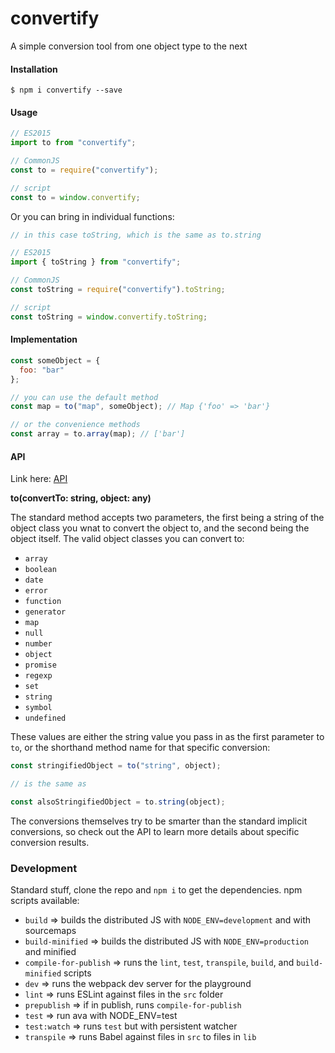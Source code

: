 # convertify

A simple conversion tool from one object type to the next

#### Installation

```
$ npm i convertify --save
```

#### Usage

```javascript
// ES2015
import to from "convertify";

// CommonJS
const to = require("convertify");

// script
const to = window.convertify;
```

Or you can bring in individual functions:

```javascript
// in this case toString, which is the same as to.string

// ES2015
import { toString } from "convertify";

// CommonJS
const toString = require("convertify").toString;

// script
const toString = window.convertify.toString;
```

#### Implementation

```javascript
const someObject = {
  foo: "bar"
};

// you can use the default method
const map = to("map", someObject); // Map {'foo' => 'bar'}

// or the convenience methods
const array = to.array(map); // ['bar']
```

#### API

Link here: [API](API.md)

**to(convertTo: string, object: any)**

The standard method accepts two parameters, the first being a string of the object class you wnat to convert the object to, and the second being the object itself. The valid object classes you can convert to:

- `array`
- `boolean`
- `date`
- `error`
- `function`
- `generator`
- `map`
- `null`
- `number`
- `object`
- `promise`
- `regexp`
- `set`
- `string`
- `symbol`
- `undefined`

These values are either the string value you pass in as the first parameter to `to`, or the shorthand method name for that specific conversion:

```javascript
const stringifiedObject = to("string", object);

// is the same as

const alsoStringifiedObject = to.string(object);
```

The conversions themselves try to be smarter than the standard implicit conversions, so check out the API to learn more details about specific conversion results.

### Development

Standard stuff, clone the repo and `npm i` to get the dependencies. npm scripts available:

- `build` => builds the distributed JS with `NODE_ENV=development` and with sourcemaps
- `build-minified` => builds the distributed JS with `NODE_ENV=production` and minified
- `compile-for-publish` => runs the `lint`, `test`, `transpile`, `build`, and `build-minified` scripts
- `dev` => runs the webpack dev server for the playground
- `lint` => runs ESLint against files in the `src` folder
- `prepublish` => if in publish, runs `compile-for-publish`
- `test` => run ava with NODE_ENV=test
- `test:watch` => runs `test` but with persistent watcher
- `transpile` => runs Babel against files in `src` to files in `lib`
